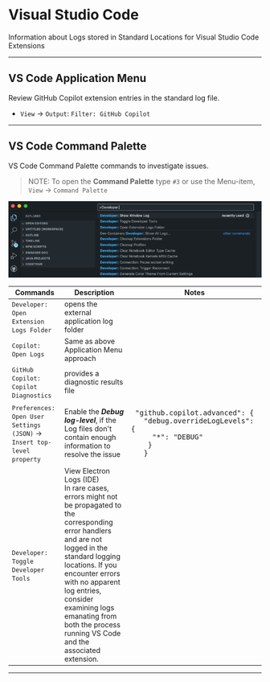 # Visual Studio Code

Information about Logs stored in Standard Locations for Visual Studio Code Extensions

---

## VS Code Application Menu

Review GitHub Copilot extension entries in the standard log file.

- `View` &#8594; `Output`: `Filter: GitHub Copilot`

---

## VS Code Command Palette

VS Code Command Palette commands to investigate issues.

>NOTE: To open the **Command Palette** type `#3` or use the Menu-item, `View` &#8594; `Command Palette`

![command-palette](../docs/images/vscode-command-palette.png)

|Commands| Description|Notes|
|---|---|---|
|`Developer: Open Extension Logs Folder`| opens the external application log folder ||
|`Copilot: Open Logs`| Same as above Application Menu approach ||
|`GitHub Copilot: Copilot Diagnostics`| provides a diagnostic results file ||
|`Preferences: Open User Settings (JSON)` &#8594; `Insert top-level property`|Enable the ***Debug log-level***, if the Log files don't contain enough information to resolve the issue|    <pre> "github.copilot.advanced": { <br>&nbsp;&nbsp;&nbsp;"debug.overrideLogLevels": {<br>&nbsp;&nbsp;&nbsp;&nbsp; "*": "DEBUG" <br>&nbsp;&nbsp;&nbsp;&nbsp;}<br>&nbsp;&nbsp; }</pre>|
|`Developer: Toggle Developer Tools`|View Electron Logs (IDE) <br>In rare cases, errors might not be propagated to the corresponding error handlers and are not logged in the standard logging locations. If you encounter errors with no apparent log entries, consider examining logs emanating from both the process running VS Code and the associated extension.||

---
